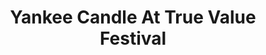 ---
title: "Yankee Candle At True Value Festival"
url: /muntinlupa/yankee-candle-at-true-value-festival/
shop: department store
---
